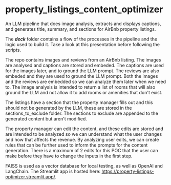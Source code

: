 # property_listings_content_optimizer
An LLM pipeline that does image analysis, extracts and displays captions, and generates title, summary, and sections for AirBnb property listings.

The ___deck___ folder contains a flow of the processes in the pipeline and the logic used to build it. Take a look at this presentation before following the scripts.

The repo contains images and reviews from an AirBnb listing. The images are analysed and captions are stored and embeded. The captions are used for the images later, and to ground the LLM prompt. The reviews are also embeded and they are used to ground the LLM prompt. Both the images and the reviews are embedded so we can analyze them later when we need to. The image analysis is intended to return a list of rooms that will also ground the LLM and not allow it to add rooms or amenities that don't exist.

The listings have a section that the property manager fills out and this should not be generated by the LLM, these are stored in the sections_to_exclude folder. The sections to exclude are appended to the generated content but aren't modified. 

The property manager can edit the content, and these edits are stored and are intended to be analyzed so we can understand what the user changes and how that affects the revenue. By analyzing user edits, we can create rules that can be further used to inform the prompts for the content generation. There is a maximum of 2 edits for this POC that the user can make before they have to change the inputs in the first step.

FAISS is used as a vector database for local testing, as well as OpenAI and LangChain. The Streamlit app is hosted here: https://property-listings-optimizer.streamlit.app/. 
